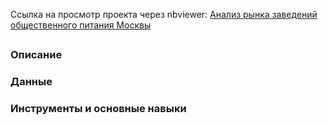 Cсылка на просмотр проекта через nbviewer: [Анализ рынка заведений общественного питания Москвы](https://nbviewer.org/github/mariasaveleva/study-projects/blob/e89e290fcbcb412a01486cd9e7e4b8af332dba38/project%20Moscow%20food%20places/Анализ%20рынка%20общественного%20питания%20Москвы.ipynb)

##
### Описание

### Данные

### Инструменты и основные навыки
